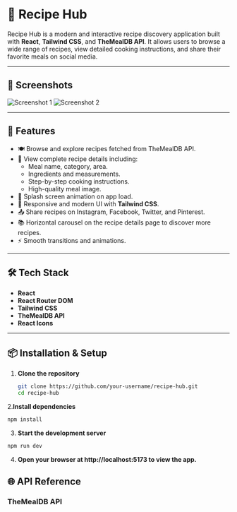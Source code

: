 # 🍳 Recipe Hub

Recipe Hub is a modern and interactive recipe discovery application built with **React**, **Tailwind CSS**, and **TheMealDB API**. It allows users to browse a wide range of recipes, view detailed cooking instructions, and share their favorite meals on social media. 

---

## 📸 Screenshots

![Screenshot 1](screenshots/homepage.png)
![Screenshot 2](screenshots/recipe-details.png)

---

## 🚀 Features

- 🍽️ Browse and explore recipes fetched from TheMealDB API.
- 📄 View complete recipe details including:
  - Meal name, category, area.
  - Ingredients and measurements.
  - Step-by-step cooking instructions.
  - High-quality meal image.
- 🎥 Splash screen animation on app load.
- 📱 Responsive and modern UI with **Tailwind CSS**.
- 📤 Share recipes on Instagram, Facebook, Twitter, and Pinterest.
- 📚 Horizontal carousel on the recipe details page to discover more recipes.
- ⚡ Smooth transitions and animations.

---

## 🛠️ Tech Stack

- **React**
- **React Router DOM**
- **Tailwind CSS**
- **TheMealDB API**
- **React Icons**

---

## 📦 Installation & Setup

1. **Clone the repository**

   ```bash
   git clone https://github.com/your-username/recipe-hub.git
   cd recipe-hub
   
2.**Install dependencies** 

```bash
npm install
```
3. **Start the development server**

```bash
npm run dev
```
4. **Open your browser at http://localhost:5173 to view the app.**

## 🌐 API Reference
### TheMealDB API

